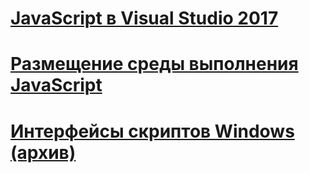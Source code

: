 # [JavaScript в Visual Studio 2017](javascript/javascript-in-vs-2017.md)
# [Размещение среды выполнения JavaScript](chakra-hosting/javascript-runtime-hosting.md)
# [Интерфейсы скриптов Windows (архив)](winscript/windows-script-interfaces.md)
